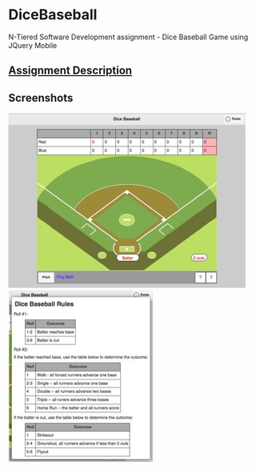 # DiceBaseball
N-Tiered Software Development assignment - Dice Baseball Game using JQuery Mobile

##	[Assignment Description](DiceBaseball.pdf)

##	Screenshots
![Main Screen](/images/screenshot.jpg)
![Rules](/images/rules.jpg)

